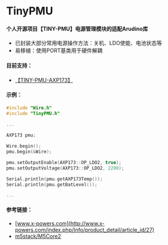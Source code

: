 # TinyPMU
#### 个人开源项目【TINY-PMU】电源管理模块的适配Arudino库

- 已封装大部分常用电源操作方法：关机、LDO使能、电池状态等
- 易移植：使用PORT基类用于硬件解耦

#### 目前支持：

- [【TINY-PMU-AXP173】](https://github.com/Forairaaaaa/TINY-PMU-AXP173)

#### 示例：

```cpp
#include "Wire.h"
#include "TinyPMU.h"

...
    
AXP173 pmu;

Wire.begin();
pmu.begin(&Wire);

pmu.setOutputEnable(AXP173::OP_LDO2, true);
pmu.setOutputVoltage(AXP173::OP_LDO2, 2200);

Serial.println(pmu.getAXP173Temp());
Serial.println(pmu.getBatLevel());

...
```

#### 参考链接：

- [www.x-powers.com](http://www.x-powers.com/index.php/Info/product_detail/article_id/27)
- [m5stack/M5Core2](https://github.com/m5stack/M5Core2)

